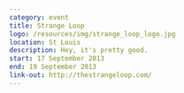 ```yaml
---
category: event
title: Strange Loop
logo: /resources/img/strange_loop_logo.jpg
location: St Louis
description: Hey, it's pretty good.
start: 17 September 2013
end: 19 September 2013
link-out: http://thestrangeloop.com/
---
```

